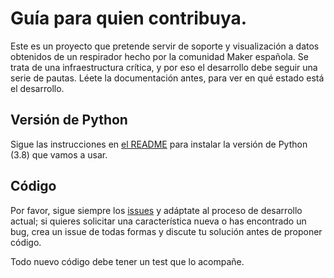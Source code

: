 # Guía para quien contribuya.

Este es un proyecto que pretende servir de soporte y visualización a datos obtenidos de un respirador hecho por la comunidad Maker española. Se trata de una infraestructura crítica, y por eso el desarrollo debe seguir una serie de pautas. Léete la documentación antes, para ver en qué estado está el desarrollo.

## Versión de Python

Sigue las instrucciones en [el README](README.md) para instalar la versión de Python (3.8) que vamos a usar.


## Código

Por favor, sigue siempre los [issues](/issues) y adáptate al proceso de desarrollo actual; si quieres solicitar una característica nueva o has encontrado un bug, crea un issue de todas formas y discute tu solución antes de proponer código.

Todo nuevo código debe tener un test que lo acompañe.
